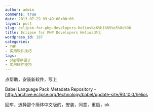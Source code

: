 ```yaml
---
author: admin
comments: true
date: 2013-07-29 09:49:00+00:00
layout: post
slug: eclipse-for-php-developers-helios%e6%b1%89%e5%8c%96
title: Eclipse for PHP Developers Helios汉化
wordpress_id: 187
categories:
- PHP
- 实用软件技巧
tags:
- php程序设计
- 实用软件技巧
---
```





点帮助，安装新软件，写上




Babel Language Pack Metadata Repository - http://archive.eclipse.org/technology/babel/update-site/R0.10.0/helios




回车，选择那个简体中文版的，安装，同意，重启，ok



